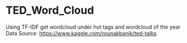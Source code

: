 # TED_Word_Cloud
Using TF-IDF get wordcloud under hot tags and wordcloud of the year <br>
Data Source: https://www.kaggle.com/rounakbanik/ted-talks
